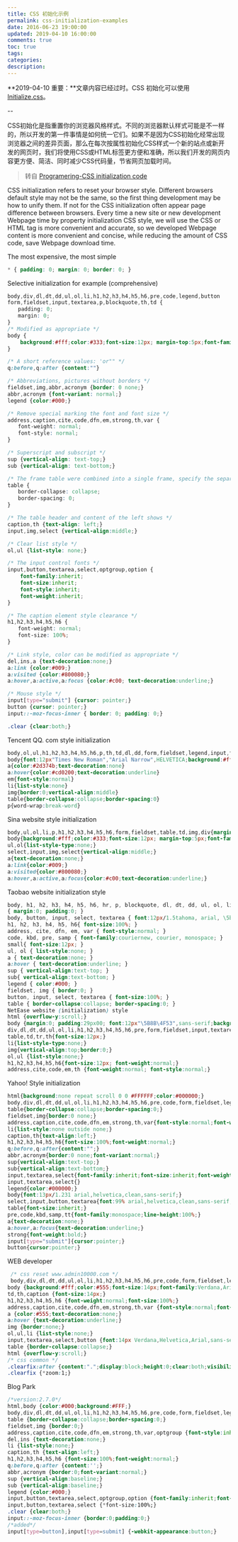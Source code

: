 ```yaml
---
title: CSS 初始化示例
permalink: css-initialization-examples
date: 2016-06-23 19:00:00
updated: 2019-04-10 16:00:00
comments: true
toc: true
tags:
categories:
description:
---
```


**2019-04-10 重要：**文章内容已经过时。CSS 初始化可以使用 [Initialize.css](http://jeroenoomsnl.github.io/initialize-css/)。

<!-- more -->

--

CSS初始化是指重置你的浏览器风格样式。不同的浏览器默认样式可能是不一样的，所以开发的第一件事情是如何统一它们。如果不是因为CSS初始化经常出现浏览器之间的差异页面，那么在每次按属性初始化CSS样式一个新的站点或新开发的网页时，我们将使用CSS或HTML标签更方便和准确，所以我们开发的网页内容更方便、简洁、同时减少CSS代码量，节省网页加载时间。

> 转自 [Programering-CSS initialization code](http://www.programering.com/a/MzN5gzMwATk.html)

CSS initialization refers to reset your browser style. Different browsers default style may not be the same, so the first thing development may be how to unify them. If not for the CSS initialization often appear page difference between browsers. Every time a new site or new development Webpage time by property initialization CSS style, we will use the CSS or HTML tag is more convenient and accurate, so we developed Webpage content is more convenient and concise, while reducing the amount of CSS code, save Webpage download time.

The most expensive, the most simple
```css
* { padding: 0; margin: 0; border: 0; } 
```

Selective initialization for example (comprehensive)
```css
body,div,dl,dt,dd,ul,ol,li,h1,h2,h3,h4,h5,h6,pre,code,legend,button
form,fieldset,input,textarea,p,blockquote,th,td {
　　padding: 0;
　　margin: 0;
}
/* Modified as appropriate */
body {
    background:#fff;color:#333;font-size:12px; margin-top:5px;font-family:"SimSun","Times New Roman","Arial Narrow";
}

/* A short reference values: 'or"" */
q:before,q:after {content:""}

/* Abbreviations, pictures without borders */
fieldset,img,abbr,acronym {border: 0 none;}
abbr,acronym {font-variant: normal;}
legend {color:#000;}

/* Remove special marking the font and font size */
address,caption,cite,code,dfn,em,strong,th,var {
　　font-weight: normal;
　　font-style: normal;
}

/* Superscript and subscript */
sup {vertical-align: text-top;}
sub {vertical-align: text-bottom;}

/* The frame table were combined into a single frame, specify the separation between the cell border boundary in the model of distance is 0*/
table {
　　border-collapse: collapse;
　　border-spacing: 0;
}

/* The table header and content of the left shows */
caption,th {text-align: left;}
input,img,select {vertical-align:middle;}

/* Clear list style */
ol,ul {list-style: none;}

/* The input control fonts */
input,button,textarea,select,optgroup,option {
    font-family:inherit;
    font-size:inherit;
    font-style:inherit;
    font-weight:inherit;
}

/* The caption element style clearance */ 
h1,h2,h3,h4,h5,h6 {
　　font-weight: normal;
　　font-size: 100%;
}

/* Link style, color can be modified as appropriate */
del,ins,a {text-decoration:none;}
a:link {color:#009;}
a:visited {color:#800080;}
a:hover,a:active,a:focus {color:#c00; text-decoration:underline;} 

/* Mouse style */
input[type="submit"] {cursor: pointer;}
button {cursor: pointer;}
input::-moz-focus-inner { border: 0; padding: 0;}

.clear {clear:both;}
```

Tencent QQ. com style initialization
```css
body,ol,ul,h1,h2,h3,h4,h5,h6,p,th,td,dl,dd,form,fieldset,legend,input,textarea,select{margin:0;padding:0}
body{font:12px"Times New Roman","Arial Narrow",HELVETICA;background:#fff;-webkit-text-size-adjust:100%;}
a{color:#2d374b;text-decoration:none}
a:hover{color:#cd0200;text-decoration:underline}
em{font-style:normal}
li{list-style:none}
img{border:0;vertical-align:middle}
table{border-collapse:collapse;border-spacing:0}
p{word-wrap:break-word}
```

Sina website style initialization
```css
body,ul,ol,li,p,h1,h2,h3,h4,h5,h6,form,fieldset,table,td,img,div{margin:0;padding:0;border:0;}
body{background:#fff;color:#333;font-size:12px; margin-top:5px;font-family:"SimSun","Times New Roman","Arial Narrow";}
ul,ol{list-style-type:none;}
select,input,img,select{vertical-align:middle;}
a{text-decoration:none;}
a:link{color:#009;}
a:visited{color:#800080;}
a:hover,a:active,a:focus{color:#c00;text-decoration:underline;}
```

Taobao website initialization style
```css
body, h1, h2, h3, h4, h5, h6, hr, p, blockquote, dl, dt, dd, ul, ol, li, pre, form, fieldset, legend, button, input, textarea, th, td 
{ margin:0; padding:0; }
body, button, input, select, textarea { font:12px/1.5tahoma, arial, \5b8b\4f53; }
h1, h2, h3, h4, h5, h6{ font-size:100%; }
address, cite, dfn, em, var { font-style:normal; }
code, kbd, pre, samp { font-family:couriernew, courier, monospace; }
small{ font-size:12px; }
ul, ol { list-style:none; }
a { text-decoration:none; }
a:hover { text-decoration:underline; }
sup { vertical-align:text-top; }
sub{ vertical-align:text-bottom; }
legend { color:#000; }
fieldset, img { border:0; }
button, input, select, textarea { font-size:100%; }
table { border-collapse:collapse; border-spacing:0; }
NetEase website (initialization) style
html {overflow-y:scroll;}
body {margin:0; padding:29px00; font:12px"\5B8B\4F53",sans-serif;background:#ffffff;}
div,dl,dt,dd,ul,ol,li,h1,h2,h3,h4,h5,h6,pre,form,fieldset,input,textarea,blockquote,p{padding:0; margin:0;}
table,td,tr,th{font-size:12px;}
li{list-style-type:none;}
img{vertical-align:top;border:0;}
ol,ul {list-style:none;}
h1,h2,h3,h4,h5,h6{font-size:12px; font-weight:normal;}
address,cite,code,em,th {font-weight:normal; font-style:normal;}
```

Yahoo! Style initialization

``` css
html{background:none repeat scroll 0 0 #FFFFFF;color:#000000;}
body,div,dl,dt,dd,ul,ol,li,h1,h2,h3,h4,h5,h6,pre,code,form,fieldset,legend,input,textarea,p,blockquote,th,td{margin:0;padding:0;}
table{border-collapse:collapse;border-spacing:0;}
fieldset,img{border:0 none;}
address,caption,cite,code,dfn,em,strong,th,var{font-style:normal;font-weight:normal;}
li{list-style:none outside none;}
caption,th{text-align:left;}
h1,h2,h3,h4,h5,h6{font-size:100%;font-weight:normal;}
q:before,q:after{content:"";}
abbr,acronym{border:0 none;font-variant:normal;}
sup{vertical-align:text-top;}
sub{vertical-align:text-bottom;}
input,textarea,select{font-family:inherit;font-size:inherit;font-weight:inherit;}
input,textarea,select{}
legend{color:#000000;}
body{font:13px/1.231 arial,helvetica,clean,sans-serif;}
select,input,button,textarea{font:99% arial,helvetica,clean,sans-serif;}
table{font-size:inherit;}
pre,code,kbd,samp,tt{font-family:monospace;line-height:100%;}
a{text-decoration:none;}
a:hover,a:focus{text-decoration:underline;}
strong{font-weight:bold;}
input[type="submit"]{cursor:pointer;}
button{cursor:pointer;}
```

WEB developer
``` css
 /* css reset www.admin10000.com */
 body,div,dl,dt,dd,ul,ol,li,h1,h2,h3,h4,h5,h6,pre,code,form,fieldset,legend,input,button,textarea,p,blockquote,th,td {margin:0;padding:0;}
body {background:#fff;color:#555;font-size:14px;font-family:Verdana,Arial,Helvetica,sans-serif;}
td,th,caption {font-size:14px;}
h1,h2,h3,h4,h5,h6 {font-weight:normal;font-size:100%;}
address,caption,cite,code,dfn,em,strong,th,var {font-style:normal;font-weight:normal;}
a {color:#555;text-decoration:none;}
a:hover {text-decoration:underline;}
img {border:none;}
ol,ul,li {list-style:none;}
input,textarea,select,button {font:14px Verdana,Helvetica,Arial,sans-serif;}
table {border-collapse:collapse;}
html {overflow-y:scroll;}
/* css common */
.clearfix:after {content:".";display:block;height:0;clear:both;visibility:hidden;}
.clearfix {*zoom:1;}

```

Blog Park
``` css
/*version:2.7.0*/
html,body {color:#000;background:#FFF;}
body,div,dl,dt,dd,ul,ol,li,h1,h2,h3,h4,h5,h6,pre,code,form,fieldset,legend,input,button,textarea,p,blockquote,th,td {margin:0;padding:0;}
table {border-collapse:collapse;border-spacing:0;}
fieldset,img {border:0;}
address,caption,cite,code,dfn,em,strong,th,var,optgroup {font-style:inherit;font-weight:inherit;}
del,ins {text-decoration:none;}
li {list-style:none;}
caption,th {text-align:left;}
h1,h2,h3,h4,h5,h6 {font-size:100%;font-weight:normal;}
q:before,q:after {content:'';}
abbr,acronym {border:0;font-variant:normal;}
sup {vertical-align:baseline;}
sub {vertical-align:baseline;}
legend {color:#000;}
input,button,textarea,select,optgroup,option {font-family:inherit;font-size:inherit;font-style:inherit;font-weight:inherit;}
input,button,textarea,select {*font-size:100%;}
.clear {clear:both;}
input::-moz-focus-inner {border:0;padding:0;}
/*added*/
input[type=button],input[type=submit] {-webkit-appearance:button;}
```